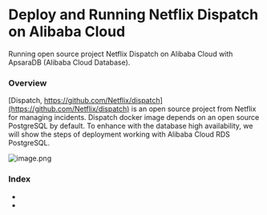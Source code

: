 # Deploy and Running Netflix Dispatch on Alibaba Cloud
Running open source project Netflix Dispatch on Alibaba Cloud with ApsaraDB (Alibaba Cloud Database).

### Overview
[Dispatch, https://github.com/Netflix/dispatch](https://github.com/Netflix/dispatch) is an open source project from Netflix for managing incidents.
Dispatch docker image depends on an open source PostgreSQL by default. To enhance with the database high availability, we will show the steps of deployment working with Alibaba Cloud RDS PostgreSQL.

![image.png]()

### Index

- []()
- []()
